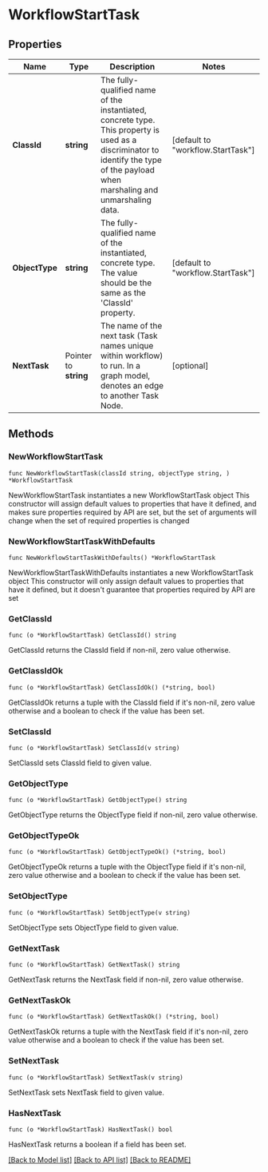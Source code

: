 # WorkflowStartTask

## Properties

Name | Type | Description | Notes
------------ | ------------- | ------------- | -------------
**ClassId** | **string** | The fully-qualified name of the instantiated, concrete type. This property is used as a discriminator to identify the type of the payload when marshaling and unmarshaling data. | [default to "workflow.StartTask"]
**ObjectType** | **string** | The fully-qualified name of the instantiated, concrete type. The value should be the same as the &#39;ClassId&#39; property. | [default to "workflow.StartTask"]
**NextTask** | Pointer to **string** | The name of the next task (Task names unique within workflow) to run.  In a graph model, denotes an edge to another Task Node. | [optional] 

## Methods

### NewWorkflowStartTask

`func NewWorkflowStartTask(classId string, objectType string, ) *WorkflowStartTask`

NewWorkflowStartTask instantiates a new WorkflowStartTask object
This constructor will assign default values to properties that have it defined,
and makes sure properties required by API are set, but the set of arguments
will change when the set of required properties is changed

### NewWorkflowStartTaskWithDefaults

`func NewWorkflowStartTaskWithDefaults() *WorkflowStartTask`

NewWorkflowStartTaskWithDefaults instantiates a new WorkflowStartTask object
This constructor will only assign default values to properties that have it defined,
but it doesn't guarantee that properties required by API are set

### GetClassId

`func (o *WorkflowStartTask) GetClassId() string`

GetClassId returns the ClassId field if non-nil, zero value otherwise.

### GetClassIdOk

`func (o *WorkflowStartTask) GetClassIdOk() (*string, bool)`

GetClassIdOk returns a tuple with the ClassId field if it's non-nil, zero value otherwise
and a boolean to check if the value has been set.

### SetClassId

`func (o *WorkflowStartTask) SetClassId(v string)`

SetClassId sets ClassId field to given value.


### GetObjectType

`func (o *WorkflowStartTask) GetObjectType() string`

GetObjectType returns the ObjectType field if non-nil, zero value otherwise.

### GetObjectTypeOk

`func (o *WorkflowStartTask) GetObjectTypeOk() (*string, bool)`

GetObjectTypeOk returns a tuple with the ObjectType field if it's non-nil, zero value otherwise
and a boolean to check if the value has been set.

### SetObjectType

`func (o *WorkflowStartTask) SetObjectType(v string)`

SetObjectType sets ObjectType field to given value.


### GetNextTask

`func (o *WorkflowStartTask) GetNextTask() string`

GetNextTask returns the NextTask field if non-nil, zero value otherwise.

### GetNextTaskOk

`func (o *WorkflowStartTask) GetNextTaskOk() (*string, bool)`

GetNextTaskOk returns a tuple with the NextTask field if it's non-nil, zero value otherwise
and a boolean to check if the value has been set.

### SetNextTask

`func (o *WorkflowStartTask) SetNextTask(v string)`

SetNextTask sets NextTask field to given value.

### HasNextTask

`func (o *WorkflowStartTask) HasNextTask() bool`

HasNextTask returns a boolean if a field has been set.


[[Back to Model list]](../README.md#documentation-for-models) [[Back to API list]](../README.md#documentation-for-api-endpoints) [[Back to README]](../README.md)



